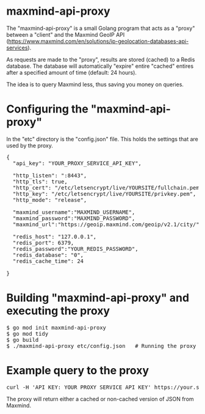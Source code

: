 # maxmind-api-proxy
The "maxmind-api-proxy" is a small Golang program that acts as a "proxy" between a "client" and the Maxmind GeoIP
API (https://www.maxmind.com/en/solutions/ip-geolocation-databases-api-services).

As requests are made to the "proxy", results are stored (cached) to a Redis database.  The database will automatically
"expire" entire "cached" entires after a specified amount of time (default: 24 hours).

The idea is to query Maxmind less,  thus saving you money on queries. 

# Configuring the "maxmind-api-proxy"

In the "etc" directory is the "config.json" file.  This holds the settings that are used by the proxy.  

<pre>
{
  "api_key": "YOUR_PROXY_SERVICE_API_KEY",

  "http_listen": ":8443",
  "http_tls": true,
  "http_cert": "/etc/letsencrypt/live/YOURSITE/fullchain.pem",
  "http_key": "/etc/letsencrypt/live/YOURSITE/privkey.pem",
  "http_mode": "release",

  "maxmind_username":"MAXMIND_USERNAME",
  "maxmind_password":"MAXMIND_PASSWORD",
  "maxmind_url":"https://geoip.maxmind.com/geoip/v2.1/city/",

  "redis_host": "127.0.0.1",
  "redis_port": 6379,
  "redis_password":"YOUR_REDIS_PASSWORD",
  "redis_database": "0",
  "redis_cache_time": 24

}
</pre>


# Building "maxmind-api-proxy" and executing the proxy

<pre>
$ go mod init maxmind-api-proxy
$ go mod tidy
$ go build
$ ./maxmind-api-proxy etc/config.json   # Running the proxy
</pre>

# Example query to the proxy

<pre>
curl -H 'API_KEY: YOUR_PROXY_SERVICE_API_KEY' https://your.site:8444/8.8.8.8
</pre>

The proxy will return either a cached or non-cached version of JSON from Maxmind. 

